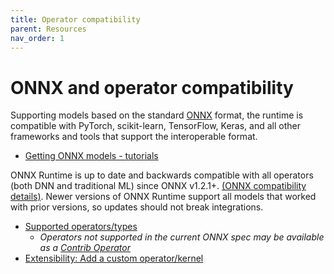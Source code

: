 ```yaml
---
title: Operator compatibility
parent: Resources
nav_order: 1
---
```


# ONNX and operator compatibility

Supporting models based on the standard [ONNX](https://onnx.ai) format, the runtime is compatible with PyTorch, scikit-learn, TensorFlow, Keras, and all other frameworks and tools that support the interoperable format.

* [Getting ONNX models - tutorials](https://github.com/onnx/tutorials#getting-onnx-models)

ONNX Runtime is up to date and backwards compatible with all operators (both DNN and traditional ML) since ONNX v1.2.1+. [(ONNX compatibility details)](docs/Versioning.md). Newer versions of ONNX Runtime support all models that worked with prior versions, so updates should not break integrations. 

* [Supported operators/types](resources/operators/OperatorKernels.md)
  * *Operators not supported in the current ONNX spec may be available as a [Contrib Operator](resource/operators/ContribOperators.md)*
* [Extensibility: Add a custom operator/kernel](docs/AddingCustomOp.md)
